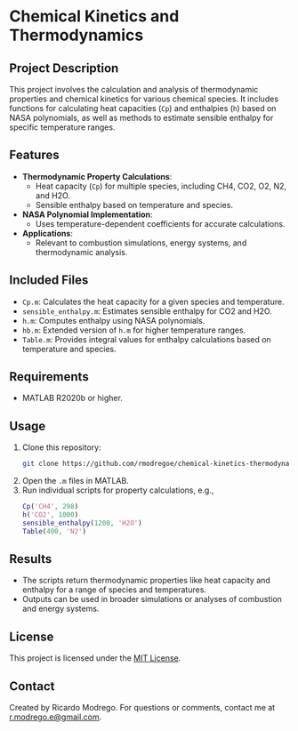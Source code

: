 # Chemical Kinetics and Thermodynamics

## Project Description
This project involves the calculation and analysis of thermodynamic properties and chemical kinetics for various chemical species. It includes functions for calculating heat capacities (`Cp`) and enthalpies (`h`) based on NASA polynomials, as well as methods to estimate sensible enthalpy for specific temperature ranges.

## Features
- **Thermodynamic Property Calculations**:
  - Heat capacity (`Cp`) for multiple species, including CH4, CO2, O2, N2, and H2O.
  - Sensible enthalpy based on temperature and species.
- **NASA Polynomial Implementation**:
  - Uses temperature-dependent coefficients for accurate calculations.
- **Applications**:
  - Relevant to combustion simulations, energy systems, and thermodynamic analysis.

## Included Files
- `Cp.m`: Calculates the heat capacity for a given species and temperature.
- `sensible_enthalpy.m`: Estimates sensible enthalpy for CO2 and H2O.
- `h.m`: Computes enthalpy using NASA polynomials.
- `hb.m`: Extended version of `h.m` for higher temperature ranges.
- `Table.m`: Provides integral values for enthalpy calculations based on temperature and species.

## Requirements
- MATLAB R2020b or higher.

## Usage
1. Clone this repository:
   ```bash
   git clone https://github.com/rmodregoe/chemical-kinetics-thermodynamics.git
   ```
2. Open the `.m` files in MATLAB.
3. Run individual scripts for property calculations, e.g.,
   ```matlab
   Cp('CH4', 298)
   h('CO2', 1000)
   sensible_enthalpy(1200, 'H2O')
   Table(400, 'N2')
   ```

## Results
- The scripts return thermodynamic properties like heat capacity and enthalpy for a range of species and temperatures.
- Outputs can be used in broader simulations or analyses of combustion and energy systems.

## License
This project is licensed under the [MIT License](LICENSE).

## Contact
Created by Ricardo Modrego. For questions or comments, contact me at [r.modrego.e@gmail.com](mailto:r.modrego.e@gmail.com).
